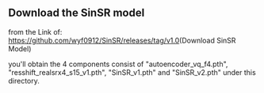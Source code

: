 ## Download the SinSR model
from the Link of: <https://github.com/wyf0912/SinSR/releases/tag/v1.0>(Download SinSR Model)

you'll obtain the 4 components consist of "autoencoder_vq_f4.pth", "resshift_realsrx4_s15_v1.pth", "SinSR_v1.pth" and "SinSR_v2.pth" under this directory.
